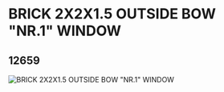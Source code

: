 # BRICK 2X2X1.5 OUTSIDE BOW "NR.1" WINDOW
## 12659
![BRICK 2X2X1.5 OUTSIDE BOW "NR.1" WINDOW](https://lc-www-live-s.legocdn.com/media/bricks/5/2/6020412.jpg)